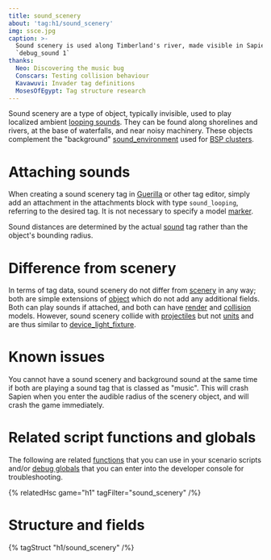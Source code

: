 ```yaml
---
title: sound_scenery
about: 'tag:h1/sound_scenery'
img: ssce.jpg
caption: >-
  Sound scenery is used along Timberland's river, made visible in Sapien using
  `debug_sound 1`
thanks:
  Neo: Discovering the music bug
  Conscars: Testing collision behaviour
  Kavawuvi: Invader tag definitions
  MosesOfEgypt: Tag structure research
---
```

Sound scenery are a type of object, typically invisible, used to play localized ambient [looping sounds](~sound_looping). They can be found along shorelines and rivers, at the base of waterfalls, and near noisy machinery. These objects complement the "background" [sound_environment](~) used for [BSP clusters](~scenario_structure_bsp#clusters-and-cluster-data).

# Attaching sounds
When creating a sound scenery tag in [Guerilla](~h1a-guerilla) or other tag editor, simply add an attachment in the attachments block with type `sound_looping`, referring to the desired tag. It is not necessary to specify a model [marker](~gbxmodel#markers).

Sound distances are determined by the actual [sound](~) tag rather than the object's bounding radius.

# Difference from scenery
In terms of tag data, sound scenery do not differ from [scenery](~) in any way; both are simple extensions of [object](~) which do not add any additional fields. Both can play sounds if attached, and both can have [render](~gbxmodel) and [collision](~model_collision_geometry) models. However, sound scenery collide with [projectiles](~projectile) but not [units](~unit) and are thus similar to [device_light_fixture](~).

# Known issues
You cannot have a sound scenery and background sound at the same time if both are playing a sound tag that is classed as "music". This will crash Sapien when you enter the audible radius of the scenery object, and will crash the game immediately.

# Related script functions and globals
The following are related [functions](~scripting#functions) that you can use in your scenario scripts and/or [debug globals](~scripting#external-globals) that you can enter into the developer console for troubleshooting.

{% relatedHsc game="h1" tagFilter="sound_scenery" /%}

# Structure and fields

{% tagStruct "h1/sound_scenery" /%}
